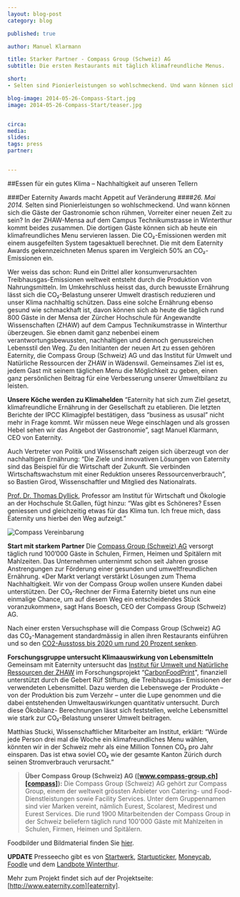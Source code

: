 ```yaml
---
layout: blog-post
category: blog

published: true

author: Manuel Klarmann

title: Starker Partner - Compass Group (Schweiz) AG
subtitle: Die ersten Restaurants mit täglich klimafreundliche Menus.

short: 
- Selten sind Pionierleistungen so wohlschmeckend. Und wann können sich die Gäste der Gastronomie schon rühmen, Vorreiter einer neuen Zeit zu sein? ...

blog-image: 2014-05-26-Compass-Start.jpg
image: 2014-05-26-Compass-Start/teaser.jpg


circa: 
media: 
slides:
tags: press
partner:


---
```




##Essen für ein gutes Klima – Nachhaltigkeit auf unseren Tellern

###Der Eaternity Awards macht Appetit auf Veränderung
####*26. Mai 2014.* Selten sind Pionierleistungen so wohlschmeckend. Und wann können sich die Gäste der Gastronomie schon rühmen, Vorreiter einer neuen Zeit zu sein? In der ZHAW-Mensa auf dem Campus Technikumstrasse in Winterthur kommt beides zusammen. Die dortigen Gäste können sich ab heute ein klimafreundliches Menu servieren lassen. Die CO₂-Emissionen werden mit einem ausgefeilten System tagesaktuell berechnet. Die mit dem Eaternity Awards gekennzeichneten Menus sparen im Vergleich 50% an CO₂-Emissionen ein.


Wer weiss das schon: Rund ein Drittel aller konsumverursachten Treibhausgas-Emissionen weltweit entsteht durch die Produktion von Nahrungsmitteln. Im Umkehrschluss heisst das, durch bewusste Ernährung lässt sich die CO₂-Belastung unserer Umwelt drastisch reduzieren und unser Klima nachhaltig schützen. Dass eine solche Ernährung ebenso gesund wie schmackhaft ist, davon können sich ab heute die täglich rund 800 Gäste in der Mensa der Zürcher Hochschule für Angewandte Wissenschaften (ZHAW) auf dem Campus Technikumstrasse in Winterthur überzeugen. Sie ebnen damit ganz nebenbei einem verantwortungsbewussten, nachhaltigen und dennoch genussreichen Lebensstil den Weg.
Zu den Initianten der neuen Art zu essen gehören Eaternity, die Compass Group (Schweiz) AG und das Institut für Umwelt und Natürliche Ressourcen der ZHAW in Wädenswil. Gemeinsames Ziel ist es, jedem Gast mit seinem täglichen Menu die Möglichkeit zu geben, einen ganz persönlichen Beitrag für eine Verbesserung unserer Umweltbilanz zu leisten.


**Unsere Köche werden zu Klimahelden**
“Eaternity hat sich zum Ziel gesetzt, klimafreundliche Ernährung in der Gesellschaft zu etablieren. Die letzten Berichte der IPCC Klimagipfel bestätigen, dass “business as ususal” nicht mehr in Frage kommt. Wir müssen neue Wege einschlagen und als grossen Hebel sehen wir das Angebot der Gastronomie”, sagt Manuel Klarmann, CEO von Eaternity.

Auch Vertreter von Politik und Wissenschaft zeigen sich überzeugt von der nachhaltigen Ernährung:
“Die Ziele und innovativen Lösungen von Eaternity sind das Beispiel für die Wirtschaft der Zukunft. Sie verbinden Wirtschaftswachstum mit einer Reduktion unseres Ressourcenverbrauch”, so Bastien Girod, Wissenschaftler und Mitglied des Nationalrats.

[Prof. Dr. Thomas Dyllick][Dyllick], Professor am Institut für Wirtschaft und Ökologie an der Hochschule St.Gallen, fügt hinzu:
“Was gibt es Schöneres? Essen geniessen und gleichzeitig etwas für das Klima tun. Ich freue mich, dass Eaternity uns hierbei den Weg aufzeigt.”

![Compass Vereinbarung](/img/blog/2014-05-26-Compass-Start/agree.jpg "Compass Vereinbarung")


**Start mit starkem Partner**
Die [Compass Group (Schweiz) AG][compass] versorgt täglich rund 100’000 Gäste in Schulen, Firmen, Heimen und Spitälern mit Mahlzeiten. Das Unternehmen unternimmt schon seit Jahren grosse Anstrengungen zur Förderung einer gesunden und umweltfreundlichen Ernährung. «Der Markt verlangt verstärkt Lösungen zum Thema Nachhaltigkeit. Wir von der Compass Group wollen unsere Kunden dabei unterstützen. Der CO₂-Rechner der Firma Eaternity bietet uns nun eine einmalige Chance, um auf diesem Weg ein entscheidendes Stück voranzukommen», sagt Hans Boesch, CEO der Compass Group (Schweiz) AG.

Nach einer ersten Versuchsphase will die Compass Group (Schweiz) AG das CO₂-Management standardmässig in allen ihren Restaurants einführen und so den [CO2-Ausstoss bis 2020 um rund 20 Prozent senken][Pressemitteilung].

**Forschungsgruppe untersucht Klimaauswirkung von Lebensmitteln**
Gemeinsam mit Eaternity untersucht das [Institut für Umwelt und Natürliche Ressourcen der ZHAW][IUNR] im Forschungsprojekt “[CarbonFoodPrint][GR]", finanziell unterstützt durch die Gebert Rüf Stiftung, die Treibhausgas- Emissionen der verwendeten Lebensmittel. Dazu werden die Lebenswege der Produkte – von der Produktion bis zum Verzehr – unter die Lupe genommen und die dabei entstehenden Umweltauswirkungen quantitativ untersucht. Durch diese Ökobilanz- Berechnungen lässt sich feststellen, welche Lebensmittel wie stark zur CO₂-Belastung unserer Umwelt beitragen.

Matthias Stucki, Wissenschaftlicher Mitarbeiter am Institut, erklärt: “Würde jede Person drei mal die Woche ein klimafreundliches Menu wählen, könnten wir in der Schweiz mehr als eine Million Tonnen CO₂ pro Jahr einsparen. Das ist etwa soviel CO₂ wie der gesamte Kanton Zürich durch seinen Stromverbrauch verursacht.”

> **Über Compass Group (Schweiz) AG ([www.compass-group.ch][compass]):**
> Die Compass Group (Schweiz) AG gehört zur Compass Group, einem der weltweit grössten Anbieter von Catering- und Food-Dienstleistungen sowie Facility Services. Unter dem Gruppennamen sind vier Marken vereint, nämlich Eurest, Scolarest, Medirest und Eurest Services. Die rund 1900 Mitarbeitenden der Compass Group in der Schweiz beliefern täglich rund 100'000 Gäste mit Mahlzeiten in Schulen, Firmen, Heimen und Spitälern.


Foodbilder und Bildmaterial finden Sie [hier][Bilder]. 

[Bilder]:https://dl.dropboxusercontent.com/u/87283365/Selected%20Visuals.zip

**UPDATE** Presseecho gibt es von [Startwerk][Startwerk], [Startupticker][Startupticker], [Moneycab][Moneycab], [Foodle][Foodle] und dem [Landbote Winterthur][Landbote].

Mehr zum Projekt findet sich auf der Projektseite: [http://www.eaternity.com][eaternity].

[compass]:http://www.compass-group.ch

[Dyllick]:http://www.iwoe.unisg.ch/de/lehrstuhlnachhaltigkeitsmanagement/teamnm?person=936f9886-6ee4-409c-908c-f32bc617eb8b&name=Thomas_Dyllick


[GR]:http://www.grstiftung.ch/de/portfolio/projekte/alle/y_2013/GRS-023-13.html
[IUNR]:http://www.iunr.zhaw.ch/de.html

[eaternity]:http://www.eaternity.com

[Pressemitteilung]:http://welcome.compass-group.ch/index.php?id=918&L=0%20%20%252F%252F%20%25E2%2580%25A6%252F%252Fassets%252Fsnippets%252Freflect%252Fsnippet.reflect.php%253Freflect_base%253D&tx_ttnews%5Btt_news%5D=750&cHash=5831b92957f370ea42c09c54fc6a647c

[Moneycab]:http://www.moneycab.com/mcc/2014/05/26/essen-fuer-ein-gutes-klima-nachhaltigkeit-auf-unseren-tellern/ 

[Startwerk]:http://startwerk.ch/2014/05/26/eaternity-eaternity-serviert-mit-compass-group-umweltfreundliche-menues/ 

[Startupticker]:http://www.startupticker.ch/en/news/may-2014/eaternity-und-die-compass-group-sorgen-fuer-klimafreundliches-essen#.U7Gktselg1M

[Foodle]:http://www.foodle.ch/fr/3437-2-mensa-bietet-klimamenu-an-artikel.aspx

[Landbote]:http://www.landbote.ch/detail/article/beim-essen-ans-klima-denken/gnews/99272311/











